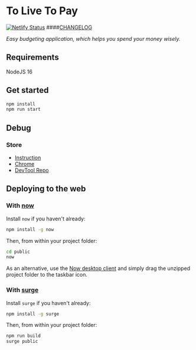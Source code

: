 # To Live To Pay
[![Netlify Status](https://api.netlify.com/api/v1/badges/cf2f861f-acca-4062-bcad-091240de6b4f/deploy-status)](https://app.netlify.com/sites/tolivetopay/deploys)
####[CHANGELOG](CHANGELOG.md)

_Easy budgeting application, which helps you spend your money wisely._


## Requirements
NodeJS 16

## Get started

```bash
npm install
npm run start
```

## Debug

### Store
- [Instruction](https://ngrx.io/guide/store-devtools)
- [Chrome](https://chrome.google.com/webstore/detail/redux-devtools/lmhkpmbekcpmknklioeibfkpmmfibljd)
- [DevTool Repo](https://github.com/zalmoxisus/redux-devtools-extension/)

## Deploying to the web

### With [now](https://zeit.co/now)

Install `now` if you haven't already:

```bash
npm install -g now
```

Then, from within your project folder:

```bash
cd public
now
```

As an alternative, use the [Now desktop client](https://zeit.co/download) and simply drag the unzipped project folder to the taskbar icon.

### With [surge](https://surge.sh/)

Install `surge` if you haven't already:

```bash
npm install -g surge
```

Then, from within your project folder:

```bash
npm run build
surge public
```
